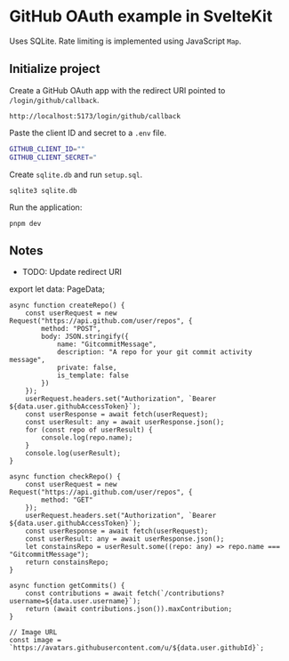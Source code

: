# GitHub OAuth example in SvelteKit

Uses SQLite. Rate limiting is implemented using JavaScript `Map`.

## Initialize project

Create a GitHub OAuth app with the redirect URI pointed to `/login/github/callback`.

```
http://localhost:5173/login/github/callback
```

Paste the client ID and secret to a `.env` file.

```bash
GITHUB_CLIENT_ID=""
GITHUB_CLIENT_SECRET="
```

Create `sqlite.db` and run `setup.sql`.

```
sqlite3 sqlite.db
```

Run the application:

```
pnpm dev
```

## Notes

- TODO: Update redirect URI


export let data: PageData;

	async function createRepo() {
		const userRequest = new Request("https://api.github.com/user/repos", {
			method: "POST",
			body: JSON.stringify({
				name: "GitcommitMessage",
				description: "A repo for your git commit activity message",
				private: false,
				is_template: false
			})
		});
		userRequest.headers.set("Authorization", `Bearer ${data.user.githubAccessToken}`);
		const userResponse = await fetch(userRequest);
		const userResult: any = await userResponse.json();
		for (const repo of userResult) {
			console.log(repo.name);
		}
		console.log(userResult);
	}

	async function checkRepo() {
		const userRequest = new Request("https://api.github.com/user/repos", {
			method: "GET"
		});
		userRequest.headers.set("Authorization", `Bearer ${data.user.githubAccessToken}`);
		const userResponse = await fetch(userRequest);
		const userResult: any = await userResponse.json();
		let constainsRepo = userResult.some((repo: any) => repo.name === "GitcommitMessage");
		return constainsRepo;
	}

	async function getCommits() {
		const contributions = await fetch(`/contributions?username=${data.user.username}`);
		return (await contributions.json()).maxContribution;
	}

	// Image URL
	const image = `https://avatars.githubusercontent.com/u/${data.user.githubId}`;
